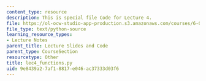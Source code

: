 ```yaml
---
content_type: resource
description: This is special file Code for Lecture 4.
file: https://ol-ocw-studio-app-production.s3.amazonaws.com/courses/6-0001-introduction-to-computer-science-and-programming-in-python-fall-2016/9e8439a27af18817e046ac37333d03f6_lec4_functions.py
file_type: text/python-source
learning_resource_types:
- Lecture Notes
parent_title: Lecture Slides and Code
parent_type: CourseSection
resourcetype: Other
title: lec4_functions.py
uid: 9e8439a2-7af1-8817-e046-ac37333d03f6
---
```

